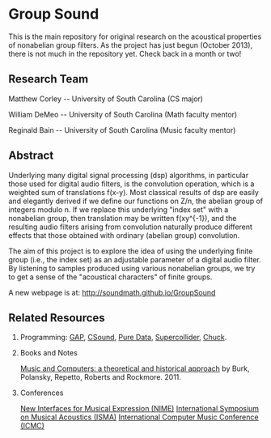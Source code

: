 Group Sound
===========

This is the main repository for original research on the acoustical properties of nonabelian group filters.  As the project has just begun (October 2013), there is not much in the repository yet.  Check back in a month or two!

Research Team
--------------
Matthew Corley -- University of South Carolina (CS major)

William DeMeo -- University of South Carolina (Math faculty mentor)

Reginald Bain -- University of South Carolina (Music faculty mentor)

Abstract
--------
Underlying many digital signal processing (dsp) algorithms, in particular those used for digital audio filters, is the convolution operation, which is a weighted sum of translations f(x-y). Most classical results of dsp are easily and elegantly derived if we define our functions on Z/n, the abelian group of integers modulo n. If we replace this underlying "index set" with a nonabelian group, then translation may be written f(xy^{-1}), and the resulting audio filters arising from convolution naturally produce different effects that those obtained with ordinary (abelian group) convolution. 

The aim of this project is to explore the idea of using the underlying finite group (i.e., the index set) as an adjustable parameter of a digital audio filter. By listening to samples produced using various nonabelian groups, we try to get a sense of the "acoustical characters" of finite groups.

A new webpage is at: http://soundmath.github.io/GroupSound

Related Resources
-----------------
1.  Programming:
    [GAP](http://gap-system.org/),
    [CSound](http://www.csounds.com/),
    [Pure Data](http://puredata.info/),
    [Supercollider](httpp://supercollider.sourceforge.net/),
    [Chuck](http://chuck.cs.princeton.edu/).


2.  Books and Notes 

    [Music and Computers: a theoretical and historical approach](http://music.columbia.edu/cmc/MusicAndComputers/)
    by Burk, Polansky, Repetto, Roberts and Rockmore. 2011. 

3.  Conferences

    [New Interfaces for Musical Expression (NIME)](http://www.nime.org/nime2014/)
    [International Symposium on Musical Acoustics (ISMA)](http://isma.univ-lemans.fr/en/index.html)
    [International Computer Music Conference (ICMC)](http://www.computermusic.org/page/23/)



